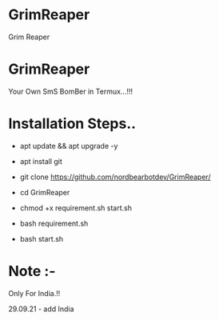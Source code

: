 # GrimReaper

Grim Reaper 

# GrimReaper

Your Own SmS BomBer in Termux...!!!

# Installation Steps..


*  apt update && apt upgrade -y

*  apt install git

*  git clone https://github.com/nordbearbotdev/GrimReaper/

*  cd GrimReaper

*  chmod +x requirement.sh start.sh

*  bash requirement.sh

*  bash start.sh

# Note :-

Only For India.!!  

29.09.21 - add India 

